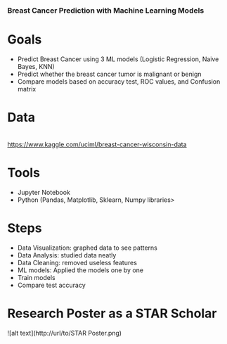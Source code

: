 ### Breast Cancer Prediction with Machine Learning Models

# Goals
- Predict Breast Cancer using 3 ML models (Logistic Regression, Naive Bayes, KNN) 
- Predict whether the breast cancer tumor is malignant or benign
- Compare models based on accuracy test, ROC values, and Confusion matrix

# Data
<br>https://www.kaggle.com/uciml/breast-cancer-wisconsin-data </br>

# Tools
- Jupyter Notebook
- Python (Pandas, Matplotlib, Sklearn, Numpy libraries>

# Steps 
- Data Visualization: graphed data to see patterns
- Data Analysis: studied data neatly
- Data Cleaning: removed useless features
- ML models: Applied the models one by one
- Train models
- Compare test accuracy 

# Research Poster as a STAR Scholar
![alt text](http://url/to/STAR Poster.png)
